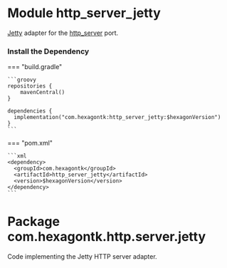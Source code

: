 
# Module http_server_jetty
[Jetty] adapter for the [http_server] port.

[Jetty]: https://www.eclipse.org/jetty
[http_server]: http_server

### Install the Dependency

=== "build.gradle"

    ```groovy
    repositories {
        mavenCentral()
    }

    dependencies {
      implementation("com.hexagontk:http_server_jetty:$hexagonVersion")
    }
    ```

=== "pom.xml"

    ```xml
    <dependency>
      <groupId>com.hexagontk</groupId>
      <artifactId>http_server_jetty</artifactId>
      <version>$hexagonVersion</version>
    </dependency>
    ```

# Package com.hexagontk.http.server.jetty
Code implementing the Jetty HTTP server adapter.
